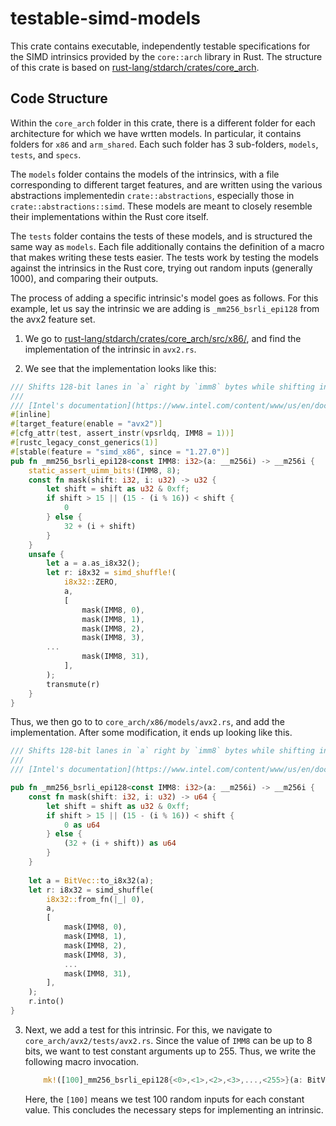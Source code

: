 # testable-simd-models

This crate contains executable, independently testable specifications
for the SIMD intrinsics provided by the `core::arch` library in Rust. 
The structure of this crate is based on [rust-lang/stdarch/crates/core_arch](https://github.com/rust-lang/stdarch/tree/master/crates/core_arch).

## Code Structure
Within the `core_arch` folder in this crate, there is a different
folder for each architecture for which we have wrtten models. 
In particular, it contains folders for `x86` and `arm_shared`.
Each such folder has 3 sub-folders, `models`, `tests`, and `specs`. 

The `models` folder contains the models of the intrinsics, with a file
corresponding to different target features, and are written using the
various abstractions implementedin `crate::abstractions`, especially
those in `crate::abstractions::simd`. These models are meant to
closely resemble their implementations within the Rust core itself.

The `tests` folder contains the tests of these models, and is
structured the same way as `models`. Each file additionally contains
the definition of a macro that makes writing these tests easier. The
tests work by testing the models against the intrinsics in the Rust
core, trying out random inputs (generally 1000), and comparing their
outputs.

The process of adding a specific intrinsic's model goes as follows.
For this example, let us say the intrinsic we are adding is
`_mm256_bsrli_epi128` from the avx2 feature set.

1. We go to [rust-lang/stdarch/crates/core_arch/src/x86/](https://github.com/rust-lang/stdarch/tree/master/crates/core_arch/src/x86/), and find the implementation of the intrinsic in `avx2.rs`.

2. We see that the implementation looks like this:
``` rust
/// Shifts 128-bit lanes in `a` right by `imm8` bytes while shifting in zeros.
///
/// [Intel's documentation](https://www.intel.com/content/www/us/en/docs/intrinsics-guide/index.html#text=_mm256_bsrli_epi128)
#[inline]
#[target_feature(enable = "avx2")]
#[cfg_attr(test, assert_instr(vpsrldq, IMM8 = 1))]
#[rustc_legacy_const_generics(1)]
#[stable(feature = "simd_x86", since = "1.27.0")]
pub fn _mm256_bsrli_epi128<const IMM8: i32>(a: __m256i) -> __m256i {
    static_assert_uimm_bits!(IMM8, 8);
    const fn mask(shift: i32, i: u32) -> u32 {
        let shift = shift as u32 & 0xff;
        if shift > 15 || (15 - (i % 16)) < shift {
            0
        } else {
            32 + (i + shift)
        }
    }
    unsafe {
        let a = a.as_i8x32();
        let r: i8x32 = simd_shuffle!(
            i8x32::ZERO,
            a,
            [
                mask(IMM8, 0),
                mask(IMM8, 1),
                mask(IMM8, 2),
                mask(IMM8, 3),
		...
                mask(IMM8, 31),
            ],
        );
        transmute(r)
    }
}
  ```
Thus, we then go to to `core_arch/x86/models/avx2.rs`, and add the implementation. After some modification, it ends up looking like this.
``` rust
/// Shifts 128-bit lanes in `a` right by `imm8` bytes while shifting in zeros.
///
/// [Intel's documentation](https://www.intel.com/content/www/us/en/docs/intrinsics-guide/index.html#text=_mm256_bsrli_epi128)

pub fn _mm256_bsrli_epi128<const IMM8: i32>(a: __m256i) -> __m256i {
    const fn mask(shift: i32, i: u32) -> u64 {
        let shift = shift as u32 & 0xff;
        if shift > 15 || (15 - (i % 16)) < shift {
            0 as u64
        } else {
            (32 + (i + shift)) as u64
        }
    }
    
	let a = BitVec::to_i8x32(a);
	let r: i8x32 = simd_shuffle(
		i8x32::from_fn(|_| 0),
		a,
		[
			mask(IMM8, 0),
			mask(IMM8, 1),
			mask(IMM8, 2),
			mask(IMM8, 3),
			...
			mask(IMM8, 31),
		],
	);
	r.into()
}
  ```
  
3. Next, we add a test for this intrinsic. For this, we navigate to `core_arch/avx2/tests/avx2.rs`. Since the value of
   `IMM8` can be up to 8 bits, we want to test constant arguments up to 255. Thus, we write the following macro invocation.
   ```rust
	   mk!([100]_mm256_bsrli_epi128{<0>,<1>,<2>,<3>,...,<255>}(a: BitVec));
   ```
   Here, the `[100]` means we test 100 random inputs for each constant value. This concludes the necessary steps for implementing an intrinsic.
